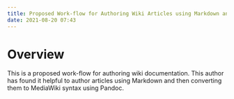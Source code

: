 ```yaml
---
title: Proposed Work-flow for Authoring Wiki Articles using Markdown and Pandoc
date: 2021-08-20 07:43
---
```


# Overview

This is a proposed work-flow for authoring wiki documentation. This author has
found it helpful to author articles using Markdown and then converting them to
MediaWiki syntax using Pandoc. 
